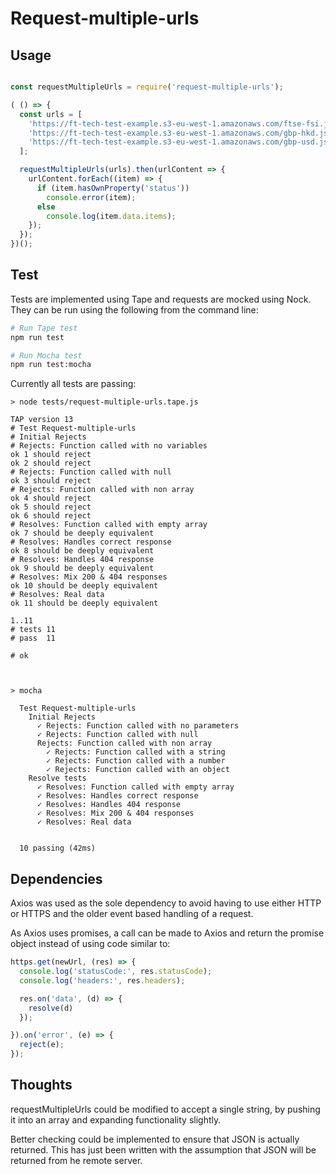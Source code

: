 # Request-multiple-urls

## Usage

```js

const requestMultipleUrls = require('request-multiple-urls');

( () => {
  const urls = [
    'https://ft-tech-test-example.s3-eu-west-1.amazonaws.com/ftse-fsi.json',
    'https://ft-tech-test-example.s3-eu-west-1.amazonaws.com/gbp-hkd.json',
    'https://ft-tech-test-example.s3-eu-west-1.amazonaws.com/gbp-usd.json'
  ];

  requestMultipleUrls(urls).then(urlContent => {
    urlContent.forEach((item) => {
      if (item.hasOwnProperty('status')) 
        console.error(item);
      else
        console.log(item.data.items);
    });
  });
})();

```

## Test

Tests are implemented using Tape and requests are mocked using Nock. They can be run using the following from the command line:

```bash
# Run Tape test
npm run test

# Run Mocha test
npm run test:mocha
```
Currently all tests are passing:
```
> node tests/request-multiple-urls.tape.js

TAP version 13
# Test Request-multiple-urls
# Initial Rejects
# Rejects: Function called with no variables
ok 1 should reject
ok 2 should reject
# Rejects: Function called with null
ok 3 should reject
# Rejects: Function called with non array
ok 4 should reject
ok 5 should reject
ok 6 should reject
# Resolves: Function called with empty array
ok 7 should be deeply equivalent
# Resolves: Handles correct response
ok 8 should be deeply equivalent
# Resolves: Handles 404 response
ok 9 should be deeply equivalent
# Resolves: Mix 200 & 404 responses
ok 10 should be deeply equivalent
# Resolves: Real data
ok 11 should be deeply equivalent

1..11
# tests 11
# pass  11

# ok



> mocha

  Test Request-multiple-urls
    Initial Rejects
      ✓ Rejects: Function called with no parameters
      ✓ Rejects: Function called with null
      Rejects: Function called with non array
        ✓ Rejects: Function called with a string
        ✓ Rejects: Function called with a number
        ✓ Rejects: Function called with an object
    Resolve tests
      ✓ Resolves: Function called with empty array
      ✓ Resolves: Handles correct response
      ✓ Resolves: Handles 404 response
      ✓ Resolves: Mix 200 & 404 responses
      ✓ Resolves: Real data


  10 passing (42ms)

```

## Dependencies

Axios was used as the sole dependency to avoid having to use either HTTP or HTTPS and the older event based handling of a request.

As Axios uses promises, a call can be made to Axios and return the promise object instead of using code similar to:

```js
https.get(newUrl, (res) => {
  console.log('statusCode:', res.statusCode);
  console.log('headers:', res.headers);

  res.on('data', (d) => {
    resolve(d)
  });

}).on('error', (e) => {
  reject(e);
});
```


## Thoughts

requestMultipleUrls could be modified to accept a single string, by pushing it into an array and expanding functionality slightly.

Better checking could be implemented to ensure that JSON is actually returned. This has just been written with the assumption that JSON will be returned from he remote server.
